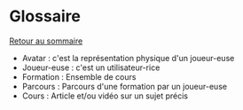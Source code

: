 # Glossaire

[Retour au sommaire](index.md)

* Avatar : c'est la représentation physique d'un joueur-euse
* Joueur-euse : c'est un utilisateur-rice
* Formation : Ensemble de cours
* Parcours : Parcours d'une formation par un joueur-euse
* Cours : Article et/ou vidéo sur un sujet précis
